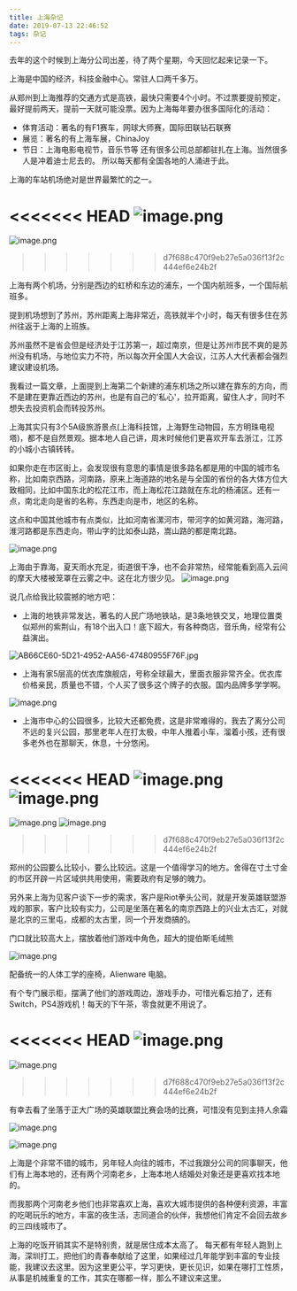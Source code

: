 ```yaml
---
title: 上海杂记
date: 2019-07-13 22:46:52
tags: 杂记
---
```


去年的这个时候到上海分公司出差，待了两个星期，今天回忆起来记录一下。

上海是中国的经济，科技金融中心。常驻人口两千多万。

从郑州到上海推荐的交通方式是高铁，最快只需要4个小时。不过票要提前预定，最好提前两天，提前一天就可能没票。因为上海每年要办很多国际化的活动：
* 体育活动：著名的有F1赛车，网球大师赛，国际田联钻石联赛 
* 展览：著名的有上海车展，ChinaJoy
* 节日：上海电影电视节，音乐节等
还有很多公司总部都驻扎在上海。当然很多人是冲着迪士尼去的。
所以每天都有全国各地的人涌进于此。

上海的车站机场绝对是世界最繁忙的之一。


<!--more-->

<<<<<<< HEAD
![image.png](https://images.gitee.com/uploads/images/2019/0713/174424_42a07ca7_4177.png)
=======
![image.png](https://hexo-blog.pek3b.qingstor.com/images/2019/07/13/22d38494a9e3d60d5e668e00dcdcebb6.png)
>>>>>>> d7f688c470f9eb27e5a036f13f2c444ef6e24b2f

上海有两个机场，分别是西边的虹桥和东边的浦东，一个国内航班多，一个国际航班多。

提到机场想到了苏州，苏州距离上海非常近，高铁就半个小时，每天有很多住在苏州往返于上海的上班族。

苏州虽然不是省会但是经济处于江苏第一，超过南京，但是让苏州市民不爽的是苏州没有机场，与地位实力不符，所以每次开全国人大会议，江苏人大代表都会强烈建议建设机场。

我看过一篇文章，上面提到上海第二个新建的浦东机场之所以建在靠东的方向，而不是建在更靠近西边的苏州，也是有自己的'私心'，拉开距离，留住人才，同时不想失去投资机会而转投苏州。

上海其实只有3个5A级旅游景点(上海科技馆，上海野生动物园，东方明珠电视塔)，都不是自然景观。据本地人自己讲，周末时候他们更喜欢开车去浙江，江苏的小城小古镇转转。

如果你走在市区街上，会发现很有意思的事情是很多路名都是用的中国的城市名称，比如南京西路，河南路，原来上海道路的地名是与全国的省份的各大体方位大致相同，比如中国东北的松花江市，而上海松花江路就在东北的杨浦区。还有一点，南北走向是省的名称，东西走向是市，地区的名称。

这点和中国其他城市有点类似，比如河南省漯河市，带河字的如黄河路，海河路，淮河路都是东西走向，带山字的比如泰山路，嵩山路的都是南北路。

![image.png](http://image.mafeifan.com/images/2019/07/13/bb32922327bede3d754e975e6830d9f8.png)

上海由于靠海，夏天雨水充足，街道很干净，也不会非常热，经常能看到高入云间的摩天大楼被笼罩在云雾之中。这在北方很少见。
![image.png](https://images.gitee.com/uploads/images/2019/0713/135653_ca783919_4177.png)

说几点给我比较震撼的地方吧：

* 上海的地铁非常发达，著名的人民广场地铁站，是3条地铁交叉，地理位置类似郑州的紫荆山，有18个出入口！底下超大，有各种商店，音乐角，经常有公益演出。

![AB66CE60-5D21-4952-AA56-47480955F76F.jpg](https://hexo-blog.pek3b.qingstor.com/images/2019/07/13/bb32922327bede3d754e975e6830d9f8.png)

* 上海有家5层高的优衣库旗舰店，号称全球最大，里面衣服非常齐全。优衣库价格亲民，质量也不错，个人买了很多这个牌子的衣服。国内品牌多学学啊。

![image.png](http://image.mafeifan.com/images/2019/07/13/838c6a52cce90e84f218d3e78d3139bd.png)

* 上海市中心的公园很多，比较大还都免费，这是非常难得的，我去了离分公司不远的复兴公园，那里老年人在打太极，中年人推着小车，溜着小孩，还有很多老外也在那聊天，休息，十分悠闲。

<<<<<<< HEAD
![image.png](https://hexo-blog.pek3b.qingstor.com/images/2019/07/13/3907d84c117616b1f9702135514967cf.png)
![image.png](https://images.gitee.com/uploads/images/2019/0713/135653_03e6996c_4177.png)
=======
![image.png](https://hexo-blog.pek3b.qingstor.com/images/2019/07/13/135653_9af628dd_4177.jpeg)
![image.png](https://hexo-blog.pek3b.qingstor.com/images/2019/07/13/9ecbdc778a1ccc2896038c8b9e1fb952.png)
>>>>>>> d7f688c470f9eb27e5a036f13f2c444ef6e24b2f

郑州的公园要么比较小，要么比较远。这是一个值得学习的地方。舍得在寸土寸金的市区开辟一片区域供共用使用，需要政府有足够的魄力。

另外来上海为见客户谈下一步的需求，客户是Riot拳头公司，就是开发英雄联盟游戏的那家，客户比较有实力，公司是坐落在著名的南京西路上的兴业太古汇，对就是北京的三里屯，成都的太古里，同一个开发商搞的。

门口就比较高大上，摆放着他们游戏中角色，超大的提伯斯毛绒熊

![image.png](http://image.mafeifan.com/images/2019/07/13/ebd6ef1d4e47d02cac23c8045251d12c.png)

配备统一的人体工学的座椅，Alienware 电脑。

有个专门展示柜，摆满了他们的游戏周边，游戏手办，可惜光看忘拍了，还有Switch，PS4游戏机！每天的下午茶，零食就更不用说了。

<<<<<<< HEAD
![image.png](https://images.gitee.com/uploads/images/2019/0713/174639_626a9ba4_4177.jpeg)
=======
![image.png](https://hexo-blog.pek3b.qingstor.com/images/2019/07/13/135653_6e49cb30_4177.jpeg)
>>>>>>> d7f688c470f9eb27e5a036f13f2c444ef6e24b2f

有幸去看了坐落于正大广场的英雄联盟比赛会场的比赛，可惜没有见到主持人余霜

![image.png](https://hexo-blog.pek3b.qingstor.com/images/2019/07/13/p2552736028.webp)

![image.png](https://hexo-blog.pek3b.qingstor.com/images/2019/07/13/p2552736031.webp)

上海是个非常不错的城市，另年轻人向往的城市，不过我跟分公司的同事聊天，他们有上海本地的，还有两个河南老乡，上海本地人结婚处对象还是更喜欢找本地的。

而我那两个河南老乡他们也非常喜欢上海，喜欢大城市提供的各种便利资源，丰富的吃喝玩乐的地方，丰富的夜生活，志同道合的伙伴，我想他们肯定不会回去故乡的三四线城市了。

上海的吃饭开销其实不是特别贵，就是居住成本太高了。
每天都有年轻人跑到上海，深圳打工，把他们的青春奉献给了这里，如果经过几年能学到丰富的专业技能，我建议去这里。因为这里更公平，学习更快，更长见识，如果在哪打工性质，从事是机械重复的工作，其实在哪都一样，那么不建议来这里。
